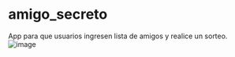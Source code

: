 # amigo_secreto
App para que usuarios ingresen lista de amigos y realice un sorteo.
![image](https://github.com/user-attachments/assets/673ace16-067f-4dbd-8a61-4ab556448240)
